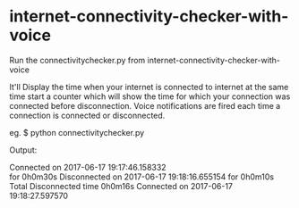 # internet-connectivity-checker-with-voice

Run the connectivitychecker.py from internet-connectivity-checker-with-voice 

It'll Display the time when your internet is connected to internet at the same time start a counter which will show the time for which your connection was connected before disconnection. Voice notifications are fired each time a connection is connected or disconnected. 


eg. 
$ python connectivitychecker.py

Output:

Connected on 2017-06-17 19:17:46.158332           
for 0h0m30s
Disconnected on 2017-06-17 19:18:16.655154
for 0h0m10s
Total Disconnected time  0h0m16s
Connected on 2017-06-17 19:18:27.597570






